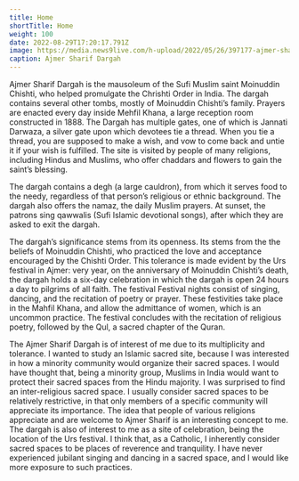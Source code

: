 ```yaml
---
title: Home
shortTitle: Home
weight: 100
date: 2022-08-29T17:20:17.791Z
image: https://media.news9live.com/h-upload/2022/05/26/397177-ajmer-sharif-dargah.webp
caption: Ajmer Sharif Dargah
---
```


Ajmer Sharif Dargah is the mausoleum of the Sufi Muslim saint Moinuddin Chishti, who helped promulgate the Chrishti Order in India. The dargah contains several other tombs, mostly of Moinuddin Chishti’s family. Prayers are enacted every day inside Mehfil Khana, a large reception room constructed in 1888. The Dargah has multiple gates, one of which is Jannati Darwaza, a silver gate upon which devotees tie a thread. When you tie a thread, you are supposed to make a wish, and vow to come back and untie it if your wish is fulfilled. The site is visited by people of many religions, including Hindus and Muslims, who offer chaddars and flowers to gain the saint’s blessing.

The dargah contains a degh (a large cauldron), from which it serves food to the needy, regardless of that person’s religious or ethnic background. The dargah also offers the namaz, the daily Muslim prayers. At sunset, the patrons sing qawwalis (Sufi Islamic devotional songs), after which they are asked to exit the dargah.

The dargah’s significance stems from its openness. Its stems from the the beliefs of Moinuddin Chishti, who practiced the love and acceptance encouraged by the Chishti Order. This tolerance is made evident by the Urs festival in Ajmer: very year, on the anniversary of Moinuddin Chishti’s death, the dargah holds a six-day celebration in which the dargah is open 24 hours a day to pilgrims of all faith. The festival Festival nights consist of singing, dancing, and the recitation of poetry or prayer. These festivities take place in the Mahfil Khana, and allow the admittance of women, which is an uncommon practice. The festival concludes with the recitation of religious poetry, followed by the Qul, a sacred chapter of the Quran.

The Ajmer Sharif Dargah is of interest of me due to its multiplicity and tolerance. I wanted to study an Islamic sacred site, because I was interested in how a minority community would organize their sacred spaces. I would have thought that, being a minority group, Muslims in India would want to protect their sacred spaces from the Hindu majority. I was surprised to find an inter-religious sacred space. I usually consider sacred spaces to be relatively restrictive, in that only members of a specific community will appreciate its importance. The idea that people of various religions appreciate and are welcome to Ajmer Sharif is an interesting concept to me. The dargah is also of interest to me as a site of celebration, being the location of the Urs festival. I think that, as a Catholic, I inherently consider sacred spaces to be places of reverence and tranquility. I have never experienced jubilant singing and dancing in a sacred space, and I would like more exposure to such practices.
